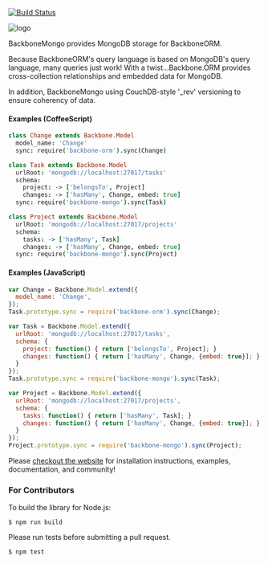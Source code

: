 [![Build Status](https://travis-ci.org/vidigami/backbone-mongo.svg?branch=develop)](https://travis-ci.org/vidigami/backbone-mongo)

![logo](https://github.com/vidigami/backbone-mongo/raw/master/media/logo.png)

BackboneMongo provides MongoDB storage for BackboneORM.

Because BackboneORM's query language is based on MongoDB's query language, many queries just work! With a twist...Backbone.ORM provides cross-collection relationships and embedded data for MongoDB.

In addition, BackboneMongo using CouchDB-style '_rev' versioning to ensure coherency of data.

#### Examples (CoffeeScript)

```coffeescript
class Change extends Backbone.Model
  model_name: 'Change'
  sync: require('backbone-orm').sync(Change)

class Task extends Backbone.Model
  urlRoot: 'mongodb://localhost:27017/tasks'
  schema:
    project: -> ['belongsTo', Project]
    changes: -> ['hasMany', Change, embed: true]
  sync: require('backbone-mongo').sync(Task)

class Project extends Backbone.Model
  urlRoot: 'mongodb://localhost:27017/projects'
  schema:
    tasks: -> ['hasMany', Task]
    changes: -> ['hasMany', Change, embed: true]
  sync: require('backbone-mongo').sync(Project)
```

#### Examples (JavaScript)

```javascript
var Change = Backbone.Model.extend({
  model_name: 'Change',
});
Task.prototype.sync = require('backbone-orm').sync(Change);

var Task = Backbone.Model.extend({
  urlRoot: 'mongodb://localhost:27017/tasks',
  schema: {
    project: function() { return ['belongsTo', Project]; }
    changes: function() { return ['hasMany', Change, {embed: true}]; }
  }
});
Task.prototype.sync = require('backbone-mongo').sync(Task);

var Project = Backbone.Model.extend({
  urlRoot: 'mongodb://localhost:27017/projects',
  schema: {
    tasks: function() { return ['hasMany', Task]; }
    changes: function() { return ['hasMany', Change, {embed: true}]; }
  }
});
Project.prototype.sync = require('backbone-mongo').sync(Project);
```

Please [checkout the website](http://vidigami.github.io/backbone-orm/backbone-mongo.html) for installation instructions, examples, documentation, and community!


### For Contributors

To build the library for Node.js:

```
$ npm run build
```

Please run tests before submitting a pull request.

```
$ npm test
```
